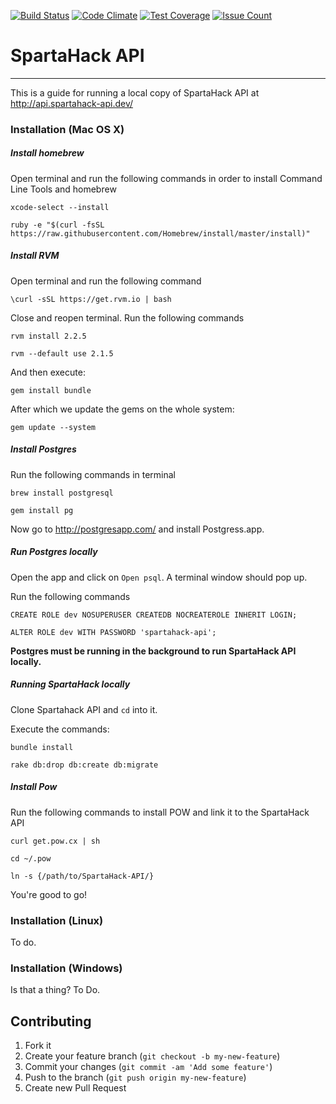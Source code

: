[![Build Status](https://travis-ci.org/SpartaHack/SpartaHack-API.svg?branch=master)](https://travis-ci.org/SpartaHack/SpartaHack-API)
[![Code Climate](https://codeclimate.com/github/SpartaHack/SpartaHack-API/badges/gpa.svg)](https://codeclimate.com/github/SpartaHack/SpartaHack-API)
[![Test Coverage](https://codeclimate.com/github/SpartaHack/SpartaHack-API/badges/coverage.svg)](https://codeclimate.com/github/SpartaHack/SpartaHack-API/coverage)
[![Issue Count](https://codeclimate.com/github/SpartaHack/SpartaHack-API/badges/issue_count.svg)](https://codeclimate.com/github/SpartaHack/SpartaHack-API)

# SpartaHack API
****

This is a guide for running a local copy of SpartaHack API at http://api.spartahack-api.dev/

### Installation (Mac OS X)

##### Install homebrew
Open terminal and run the following commands in order to install Command Line Tools and homebrew

    xcode-select --install
    
    ruby -e "$(curl -fsSL https://raw.githubusercontent.com/Homebrew/install/master/install)"

##### Install RVM
Open terminal and run the following command

    \curl -sSL https://get.rvm.io | bash

Close and reopen terminal. Run the following commands        
    
    rvm install 2.2.5

    rvm --default use 2.1.5

And then execute:

    gem install bundle
    
After which we update the gems on the whole system:

    gem update --system


##### Install Postgres
Run the following commands in terminal
    
    brew install postgresql
    
    gem install pg

Now go to http://postgresapp.com/ and install Postgress.app.

##### Run Postgres locally
Open the app and click on `Open psql`. A terminal window should pop up.

Run the following commands

    CREATE ROLE dev NOSUPERUSER CREATEDB NOCREATEROLE INHERIT LOGIN;

    ALTER ROLE dev WITH PASSWORD 'spartahack-api';
    
**Postgres must be running in the background to run SpartaHack API locally.**

##### Running SpartaHack locally

Clone Spartahack API and `cd` into it.

Execute the commands:

    bundle install

    rake db:drop db:create db:migrate

##### Install Pow
Run the following commands to install POW and link it to the SpartaHack API
    
    curl get.pow.cx | sh
    
    cd ~/.pow
    
    ln -s {/path/to/SpartaHack-API/}
    
You're good to go!



### Installation (Linux)
To do.

### Installation (Windows)
Is that a thing? To Do.

## Contributing

1. Fork it
2. Create your feature branch (`git checkout -b my-new-feature`)
3. Commit your changes (`git commit -am 'Add some feature'`)
4. Push to the branch (`git push origin my-new-feature`)
5. Create new Pull Request
